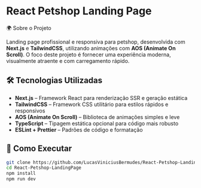 #  React Petshop Landing Page

🌍 Sobre o Projeto

Landing page profissional e responsiva para petshop, desenvolvida com **Next.js** e **TailwindCSS**, utilizando animações com **AOS (Animate On Scroll)**. O foco deste projeto é fornecer uma experiência moderna, visualmente atraente e com carregamento rápido.

## 🛠 Tecnologias Utilizadas

- **Next.js** – Framework React para renderização SSR e geração estática
- **TailwindCSS** – Framework CSS utilitário para estilos rápidos e responsivos
- **AOS (Animate On Scroll)** – Biblioteca de animações simples e leve
- **TypeScript** – Tipagem estática opcional para código mais robusto
- **ESLint + Prettier** – Padrões de código e formatação

## 🚀 Como Executar  

```bash
git clone https://github.com/LucasViniciusBermudes/React-Petshop-LandingPage.git
cd React-Petshop-LandingPage
npm install
npm run dev
